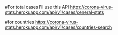#For total cases I'll use this API
https://corona-virus-stats.herokuapp.com/api/v1/cases/general-stats

#for countries
https://corona-virus-stats.herokuapp.com/api/v1/cases/countries-search